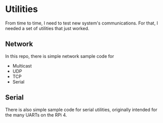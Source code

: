 # Utilities
From time to time, I need to test new system's communications.
For that, I needed a set of utilities that just worked.

## Network
In this repo, there is simple network sample code for
 - Multicast
 - UDP
 - TCP
 - Serial

## Serial
There is also simple sample code for serial utilities, originally intended for the many UARTs on the RPi 4.
